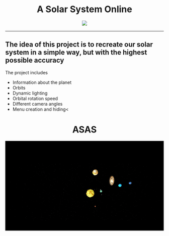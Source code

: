 <div align = "center">
    <h1>A Solar System Online </h1>
    <img src="https://cdn-icons-png.flaticon.com/128/3049/3049498.png">
</div>
<hr>
<h2>The idea of this project is to recreate our solar system in a simple way, but with the highest possible <strong>accuracy</strong></h2>
<p>The project includes</p>

<ul>
  <li>Information about the planet</li>
  <li>Orbits</li>
  <li>Dynamic lighting </li>
  <li>Orbital rotation speed</li>
  <li>Different camera angles</li>
  <li>Menu creation and hiding<</li>
</ul>

<div align="center">
    <h1>ASAS</h1>
  <img src="gifs/Demonstration.gif" alt="Demonstração" />
</div>

